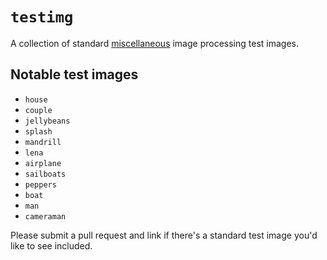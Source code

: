 # `testimg`

A collection of standard [miscellaneous][source] image processing test images.

[source]: http://sipi.usc.edu/database/ "image source"

## Notable test images

- `house`
- `couple`
- `jellybeans`
- `splash`
- `mandrill`
- `lena`
- `airplane`
- `sailboats`
- `peppers`
- `boat`
- `man`
- `cameraman`

Please submit a pull request and link if there's a standard test image you'd
like to see included.

